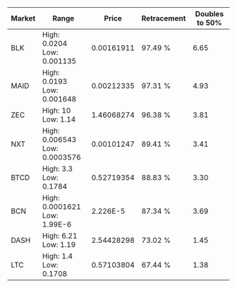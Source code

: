 | Market | Range | Price| Retracement | Doubles to 50% |
| --- | --- | --- | --- | --- |
| BLK | High: 0.0204<br />Low: 0.001135 | 0.00161911 | 97.49 % | 6.65 |
| MAID | High: 0.0193<br />Low: 0.001648 | 0.00212335 | 97.31 % | 4.93 |
| ZEC | High: 10<br />Low: 1.14 | 1.46068274 | 96.38 % | 3.81 |
| NXT | High: 0.006543<br />Low: 0.0003576 | 0.00101247 | 89.41 % | 3.41 |
| BTCD | High: 3.3<br />Low: 0.1784 | 0.52719354 | 88.83 % | 3.30 |
| BCN | High: 0.0001621<br />Low: 1.99E-6 | 2.226E-5 | 87.34 % | 3.69 |
| DASH | High: 6.21<br />Low: 1.19 | 2.54428298 | 73.02 % | 1.45 |
| LTC | High: 1.4<br />Low: 0.1708 | 0.57103804 | 67.44 % | 1.38 |
